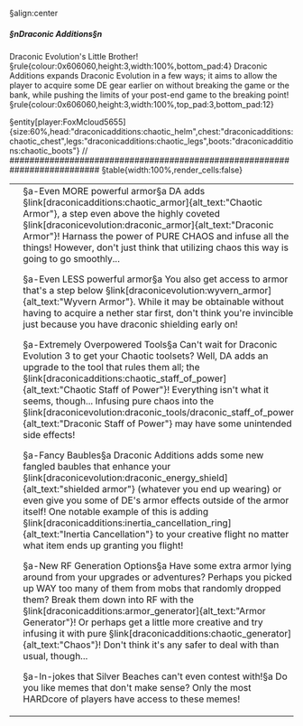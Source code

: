 §align:center
##### §nDraconic Additions§n

Draconic Evolution's Little Brother!
§rule{colour:0x606060,height:3,width:100%,bottom_pad:4}
Draconic Additions expands Draconic Evolution in a few ways; it aims to allow the player to acquire some DE gear earlier on without breaking the game or the bank, while pushing the limits of your post-end game to the breaking point!
§rule{colour:0x606060,height:3,width:100%,top_pad:3,bottom_pad:12}

§entity[player:FoxMcloud5655]{size:60%,head:"draconicadditions:chaotic_helm",chest:"draconicadditions:chaotic_chest",legs:"draconicadditions:chaotic_legs",boots:"draconicadditions:chaotic_boots"}
// ##########################################################################
§table{width:100%,render_cells:false}
<table column_layout="25,1*"><tr><td></td><td>
§a-Even MORE powerful armor§a
DA adds §link[draconicadditions:chaotic_armor]{alt_text:"Chaotic Armor"}, a step even above the highly coveted §link[draconicevolution:draconic_armor]{alt_text:"Draconic Armor"}!  Harnass the power of PURE CHAOS and infuse all the things!  However, don't just think that utilizing chaos this way is going to go smoothly...

§a-Even LESS powerful armor§a
You also get access to armor that's a step below §link[draconicevolution:wyvern_armor]{alt_text:"Wyvern Armor"}.  While it may be obtainable without having to acquire a nether star first, don't think you're invincible just because you have draconic shielding early on!

§a-Extremely Overpowered Tools§a
Can't wait for Draconic Evolution 3 to get your Chaotic toolsets?  Well, DA adds an upgrade to the tool that rules them all; the §link[draconicadditions:chaotic_staff_of_power]{alt_text:"Chaotic Staff of Power"}!  Everything isn't what it seems, though...  Infusing pure chaos into the §link[draconicevolution:draconic_tools/draconic_staff_of_power]{alt_text:"Draconic Staff of Power"} may have some unintended side effects!

§a-Fancy Baubles§a
Draconic Additions adds some new fangled baubles that enhance your §link[draconicevolution:draconic_energy_shield]{alt_text:"shielded armor"} (whatever you end up wearing) or even give you some of DE's armor effects outside of the armor itself!  One notable example of this is adding §link[draconicadditions:inertia_cancellation_ring]{alt_text:"Inertia Cancellation"} to your creative flight no matter what item ends up granting you flight!

§a-New RF Generation Options§a
Have some extra armor lying around from your upgrades or adventures?  Perhaps you picked up WAY too many of them from mobs that randomly dropped them?  Break them down into RF with the §link[draconicadditions:armor_generator]{alt_text:"Armor Generator"}!  Or perhaps get a little more creative and try infusing it with pure §link[draconicadditions:chaotic_generator]{alt_text:"Chaos"}!  Don't think it's any safer to deal with than usual, though...

§a-In-jokes that Silver Beaches can't even contest with!§a
Do you like memes that don't make sense?  Only the most HARDcore of players have access to these memes!
</td></tr></table>
